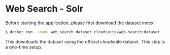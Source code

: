 # Web Search - Solr

Before starting the application, please first download the dataset index:

```bash
$ docker run --name web_search_dataset cloudsuite/web-search:dataset
```

This downloads the dataset using the official cloudsuite dataset.
This step is a one-time setup.
